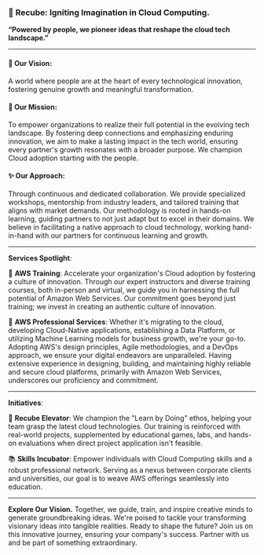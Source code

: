 ### 🚀 **Recube**: Igniting Imagination in Cloud Computing.

**“Powered by people, we pioneer ideas that reshape the cloud tech landscape.”**

---

#### 🌟 **Our Vision**:
A world where people are at the heart of every technological innovation, fostering genuine growth and meaningful transformation.

#### 🚀 **Our Mission**:
To empower organizations to realize their full potential in the evolving tech landscape. By fostering deep connections and emphasizing enduring innovation, we aim to make a lasting impact in the tech world, ensuring every partner's growth resonates with a broader purpose. We champion Cloud adoption starting with the people.

#### ✨ **Our Approach**:
Through continuous and dedicated collaboration. We provide specialized workshops, mentorship from industry leaders, and tailored training that aligns with market demands. Our methodology is rooted in hands-on learning, guiding partners to not just adapt but to excel in their domains. We believe in facilitating a native approach to cloud technology, working hand-in-hand with our partners for continuous learning and growth.

---

**Services Spotlight**:

💼 **AWS Training**: 
Accelerate your organization's Cloud adoption by fostering a culture of innovation. Through our expert instructors and diverse training courses, both in-person and virtual, we guide you in harnessing the full potential of Amazon Web Services. Our commitment goes beyond just training; we invest in creating an authentic culture of innovation.

🔧 **AWS Professional Services**: 
Whether it's migrating to the cloud, developing Cloud-Native applications, establishing a Data Platform, or utilizing Machine Learning models for business growth, we're your go-to. Adopting AWS's design principles, Agile methodologies, and a DevOps approach, we ensure your digital endeavors are unparalleled. Having extensive experience in designing, building, and maintaining highly reliable and secure cloud platforms, primarily with Amazon Web Services, underscores our proficiency and commitment.

---

**Initiatives**:

🚀 **Recube Elevator**: 
We champion the "Learn by Doing" ethos, helping your team grasp the latest cloud technologies. Our training is reinforced with real-world projects, supplemented by educational games, labs, and hands-on evaluations when direct project application isn't feasible.

📚 **Skills Incubator**: 
Empower individuals with Cloud Computing skills and a robust professional network. Serving as a nexus between corporate clients and universities, our goal is to weave AWS offerings seamlessly into education.

---

**Explore Our Vision.** Together, we guide, train, and inspire creative minds to generate groundbreaking ideas. We're poised to tackle your transforming visionary ideas into tangible realities. Ready to shape the future? Join us on this innovative journey, ensuring your company's success. Partner with us and be part of something extraordinary.
